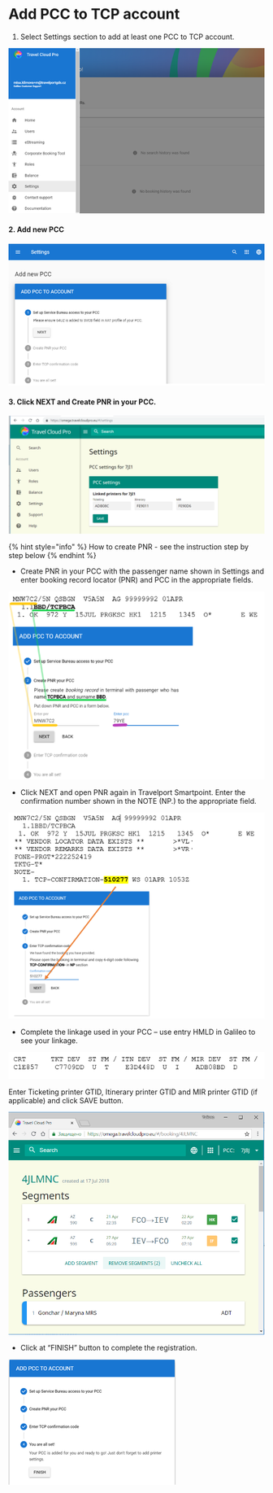 # Add PCC to TCP account

1. Select Settings section to add at least one PCC to TCP account.

![](../../.gitbook/assets/image%20%2834%29.png)

#### 2. Add new PCC

![](../../.gitbook/assets/image%20%2822%29.png)

#### 3. Click NEXT and Create PNR in your PCC. 

![](../../.gitbook/assets/image%20%281%29.png)

{% hint style="info" %}
How to create PNR - see the instruction step by step below 
{% endhint %}

* Create PNR in your PCC with the passenger name shown in Settings and enter booking record locator \(PNR\) and PCC in the appropriate fields.

![](../../.gitbook/assets/image%20%2825%29.png)

* Click NEXT and open PNR again in Travelport Smartpoint. Enter the confirmation number shown in the NOTE \(NP.\) to the appropriate field. 

![](../../.gitbook/assets/image%20%2838%29.png)

* Complete the linkage used in your PCC – use entry HMLD in Galileo to see your linkage.

![](../../.gitbook/assets/image%20%2842%29.png)

Enter Ticketing printer GTID, Itinerary printer GTID and MIR printer GTID \(if applicable\) and click SAVE button.

![](../../.gitbook/assets/image%20%287%29.png)

* Click at “FINISH” button to complete the registration.

![](../../.gitbook/assets/image%20%2826%29.png)

 

